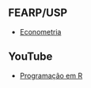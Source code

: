 

## FEARP/USP

- [Econometria](https://mj-ribeiro.github.io/blog/econometria/)

## YouTube

- [Programação em R](https://mj-ribeiro.github.io/blog/alien/)